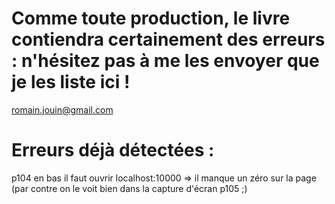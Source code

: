# Comme toute production, le livre contiendra certainement des erreurs : n'hésitez pas à me les envoyer que je les liste ici ! 
romain.jouin@gmail.com

# Erreurs déjà détectées : 
p104 en bas il faut ouvrir localhost:10000 => il manque un zéro sur la page (par contre on le voit bien dans la capture d'écran p105 ;)
